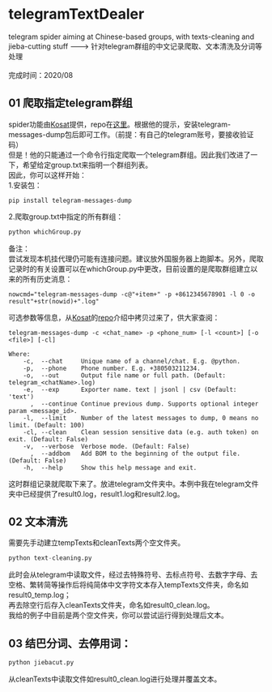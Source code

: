 # telegramTextDealer
telegram spider aiming at Chinese-based groups, with texts-cleaning and jieba-cutting stuff ---> 针对telegram群组的中文记录爬取、文本清洗及分词等处理<br><br>
完成时间：2020/08

## 01 爬取指定telegram群组
spider功能由[Kosat](https://github.com/Kosat)提供，repo在[这里](https://github.com/Kosat/telegram-messages-dump)。根据他的提示，安装telegram-messages-dump包后即可工作。（前提：有自己的telegram账号，要接收验证码）<br>
但是！他的只能通过一个命令行指定爬取一个telegram群组。因此我们改进了一下，希望给定group.txt来指明一个群组列表。<br>
因此，你可以这样开始：<br>
1.安装包：
```
pip install telegram-messages-dump
```
2.爬取group.txt中指定的所有群组：
```python
python whichGroup.py
```
备注：<br>
尝试发现本机挂代理仍可能有连接问题。建议放外国服务器上跑脚本。另外，爬取记录时的有关设置可以在whichGroup.py中更改，目前设置的是爬取群组建立以来的所有历史消息：<br>
```
nowcmd="telegram-messages-dump -c@"+item+" -p +8612345678901 -l 0 -o result"+str(nowid)+".log"
```
可选参数等信息，从[Kosat](https://github.com/Kosat)的[repo](https://github.com/Kosat/telegram-messages-dump)介绍中拷贝过来了，供大家查阅：
```
telegram-messages-dump -c <chat_name> -p <phone_num> [-l <count>] [-o <file>] [-cl]

Where:
    -c,  --chat     Unique name of a channel/chat. E.g. @python.
    -p,  --phone    Phone number. E.g. +380503211234.
    -o,  --out      Output file name or full path. (Default: telegram_<chatName>.log)
    -e,  --exp      Exporter name. text | jsonl | csv (Default: 'text')
      ,  --continue Continue previous dump. Supports optional integer param <message_id>.
    -l,  --limit    Number of the latest messages to dump, 0 means no limit. (Default: 100)
    -cl, --clean    Clean session sensitive data (e.g. auth token) on exit. (Default: False)
    -v,  --verbose  Verbose mode. (Default: False)
      ,  --addbom   Add BOM to the beginning of the output file. (Default: False)
    -h,  --help     Show this help message and exit.
```
这时群组记录就爬取下来了。放进telegram文件夹中。本例中我在telegram文件夹中已经提供了result0.log，result1.log和result2.log。<br>
## 02 文本清洗
需要先手动建立tempTexts和cleanTexts两个空文件夹。<br>
```python
python text-cleaning.py
```
此时会从telegram中读取文件，经过去特殊符号、去标点符号、去数字字母、去空格、繁转简等操作后将纯简体中文字符文本存入tempTexts文件夹，命名如result0_temp.log；<br>
再去除空行后存入cleanTexts文件夹，命名如result0_clean.log。<br>
我给的例子中目前是两个空文件夹，你可以尝试运行得到处理后文本。
## 03 结巴分词、去停用词：
```python
python jiebacut.py
```
从cleanTexts中读取文件如result0_clean.log进行处理并覆盖文本。
